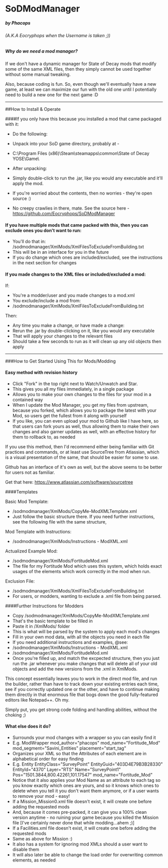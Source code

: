 # SoDModManager 
##### by Phacops 
###### (A.K.A Eocryphops when the Username is taken ;))


##### Why do we need a mod manager?
If we don't have a dynamic manager for State of Decay mods that modify some of the same XML files, then they simply cannot be used together without some manual tweaking.

Also, because coding is fun. So, even though we'll eventually have a new game, at least we can maximize our fun with the old one until I potentially need to build a new one for the next game :D

----


##How to Install & Operate


####If you only have this because you installed a mod that came packaged with it:
	
* Do the following:
 * Unpack into your SoD game directory, probably at -
 * C:\Program Files (x86)\Steam\steamapps\common\State of Decay YOSE\Game\

* After unpacking:
 * Simply double-click to run the .jar, like you would any executable and it'll apply the mod.
 * If you're worried about the contents, then no worries - they're open source :)
 * No creepy crawlies in there, mate. See the source here - https://github.com/Eocryphops/SoDModManager


#### If you have multiple mods that came packed with this, then you can exclude ones you don't want to run:

 * You'll do that in: /sodmodmanager/XmlMods/XmlFilesToExcludeFromBuilding.txt
 * This will be in an interface for you in the future
 * If you do change which ones are included/excluded, see the instructions in the next section for changes


#### If you made changes to the XML files or included/excluded a mod:

If: 
* You're a modder/user and you made changes to a mod.xml
* You exclude/include a mod from:
 * /sodmodmanager/XmlMods/XmlFilesToExcludeFromBuilding.txt

Then:
* Any time you make a change, or have made a change:
 * Rerun the .jar by double-clicking on it, like you would any executable
 * That will apply your changes to the relevant files
 * Should take a few seconds to run as it will clean up any old objects then apply

----


###How to Get Started Using This for Mods/Modding

#### Easy method with revision history
* Click "Fork" in the top right next to Watch/Unwatch and Star.
 * This gives you all my files immediately, in a single package
 * Allows you to make your own changes to the files for your mod in a contained way
 * When I update the Mod Manager, you get my files from upstream, because you forked, which allows you to package the latest with your Mod, so users get the fullest from it along with yourself
 * If you like, you can even upload your mod to Github like I have here, so that users can fork yours as well, thus allowing them to make their own changes and also garner updates as well, with an effective history for them to rollback to, as needed

If you use this method, then I'd recommend either being familiar with Git practices and commands, or at least use SourceTree from Atlassian, which is a visual presentation of the same, that should be easier for some to use.

Github has an interface of it's own as well, but the above seems to be better for users not as familiar.

Get that here:
https://www.atlassian.com/software/sourcetree

####Templates

Basic Mod Template: 
* /sodmodmanager/XmlMods/CopyMe-ModXMLTemplate.xml
 * Just follow the basic structure there. If you need further instructions, see the following 
file with the same structure, 


Mod Template with Instructions: 
* /sodmodmanager/XmlMods/Instructions - ModXML.xml


Actualized Example Mod:
* /sodmodmanager/XmlMods/FortitudeMod.xml
 * The file for my Fortitude Mod which uses this system, which holds exact usages of the elements which work correctly in the mod when run.


Exclusion File:
* /sodmodmanager/XmlMods/XmlFilesToExcludeFromBuilding.txt
 * For users, or modders, wanting to exclude a .xml file from being parsed. 


####Further Instructions for Modders

* Copy /sodmodmanager/XmlMods/CopyMe-ModXMLTemplate.xml
 * That's the basic template to be filled in
* Paste it in /XmlMods/ folder
 * This is what will be parsed by the system to apply each mod's changes
* Fill in your own mod data, with all the objects you need in each file
 * If you need additional instructions and examples, @see:
 * /sodmodmanager/XmlMods/Instructions - ModXML.xml
 * /sodmodmanager/XmlMods/FortitudeMod.xml
* Once you're filled up, and match the excpected structure, then you just run the .jar whenever you make changes that will delete all of your old objects and add the new versions from the .xml in XmlMods.
	
This concept essentially leaves you to work in the direct mod file, and run the builder, 
rather than have to track down your existing entries each time, see if you correctly updated one or the other,
and have to continue making them directly in that enormous file that bogs down the good fully-featured editors like Notepad++. Oh my.

Simply put, you get strong code folding and handling abilities, without the choking ;)


#### What else does it do?
* Surrounds your mod changes with a wrapper so you can easily find it
 * E.g. ModWrapper mod_author="phacops" mod_name="Fortitude_Mod" mod_segment="Savini_Entities" placement="start_tag"
* Organizes your XML so that the Attributes of each element are in alphabetical order for easy finding
 * E.g. Entity EntityClass="SurveyPoint" EntityGuid="403D4E79B3B28330" EntityId="4370" Layer="RTS" Name="SurveyPoint1" Pos="1501.3844,800.42261,101.17547" mod_name="Fortitude_Mod"
 * Notice that it also applies your Mod Name as an attribute to each tag so you know exactly which ones are yours, and so it knows which ones to delete when you tell it you don't want them anymore, or if a user wants to remove your mod - easy!
* If a Mission_Mission0.xml file doesn't exist, it will create one before adding the requested mods
 * And, because it comes pre-packed, it can give you a 100% clean version anytime - no ruining your game because you killed the Mission file [I've certainly never done that while modding...ahem ;)]
* If a Facilities.xml file doesn't exist, it will create one before adding the requested mods
 * Same as above for Mission :)
* It also has a system for ignoring mod XMLs should a user want to disable them
* It will also later be able to change the load order for overwriting common elements, as needed
